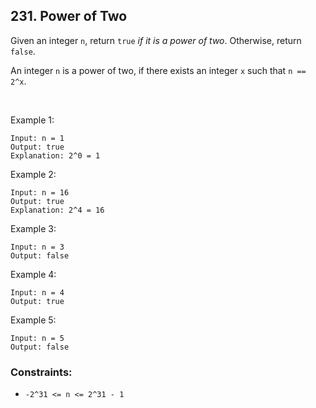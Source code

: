 ## 231. Power of Two

Given an integer `n`, return `true` *if it is a power of two*. Otherwise, return `false`.

An integer `n` is a power of two, if there exists an integer `x` such that `n == 2^x`.

<br/>

Example 1:

    Input: n = 1
    Output: true
    Explanation: 2^0 = 1
    
Example 2:

    Input: n = 16
    Output: true
    Explanation: 2^4 = 16

Example 3:

    Input: n = 3
    Output: false

Example 4:

    Input: n = 4
    Output: true

Example 5:

    Input: n = 5
    Output: false  
    
### Constraints:

* `-2^31 <= n <= 2^31 - 1`
